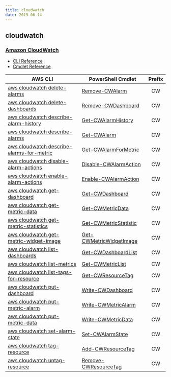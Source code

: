 ```yaml
---
title: cloudwatch
date: 2019-06-14
---
```


## cloudwatch

### [Amazon CloudWatch](https://aws.amazon.com/cloudwatch/)

* [CLI Reference](https://docs.aws.amazon.com/cli/latest/reference/cloudwatch/index.html)
* [Cmdlet Reference](https://docs.aws.amazon.com/powershell/latest/reference/items/Amazon_CloudWatch_cmdlets.html)

|AWS CLI|PowerShell Cmdlet|Prefix|
|----|----|:--:|
|[aws cloudwatch delete-alarms](https://docs.aws.amazon.com/cli/latest/reference/cloudwatch/delete-alarms.html)|[Remove-CWAlarm](https://docs.aws.amazon.com/powershell/latest/reference/items/Remove-CWAlarm.html)|CW|
|[aws cloudwatch delete-dashboards](https://docs.aws.amazon.com/cli/latest/reference/cloudwatch/delete-dashboards.html)|[Remove-CWDashboard](https://docs.aws.amazon.com/powershell/latest/reference/items/Remove-CWDashboard.html)|CW|
|[aws cloudwatch describe-alarm-history](https://docs.aws.amazon.com/cli/latest/reference/cloudwatch/describe-alarm-history.html)|[Get-CWAlarmHistory](https://docs.aws.amazon.com/powershell/latest/reference/items/Get-CWAlarmHistory.html)|CW|
|[aws cloudwatch describe-alarms](https://docs.aws.amazon.com/cli/latest/reference/cloudwatch/describe-alarms.html)|[Get-CWAlarm](https://docs.aws.amazon.com/powershell/latest/reference/items/Get-CWAlarm.html)|CW|
|[aws cloudwatch describe-alarms-for-metric](https://docs.aws.amazon.com/cli/latest/reference/cloudwatch/describe-alarms-for-metric.html)|[Get-CWAlarmForMetric](https://docs.aws.amazon.com/powershell/latest/reference/items/Get-CWAlarmForMetric.html)|CW|
|[aws cloudwatch disable-alarm-actions](https://docs.aws.amazon.com/cli/latest/reference/cloudwatch/disable-alarm-actions.html)|[Disable-CWAlarmAction](https://docs.aws.amazon.com/powershell/latest/reference/items/Disable-CWAlarmAction.html)|CW|
|[aws cloudwatch enable-alarm-actions](https://docs.aws.amazon.com/cli/latest/reference/cloudwatch/enable-alarm-actions.html)|[Enable-CWAlarmAction](https://docs.aws.amazon.com/powershell/latest/reference/items/Enable-CWAlarmAction.html)|CW|
|[aws cloudwatch get-dashboard](https://docs.aws.amazon.com/cli/latest/reference/cloudwatch/get-dashboard.html)|[Get-CWDashboard](https://docs.aws.amazon.com/powershell/latest/reference/items/Get-CWDashboard.html)|CW|
|[aws cloudwatch get-metric-data](https://docs.aws.amazon.com/cli/latest/reference/cloudwatch/get-metric-data.html)|[Get-CWMetricData](https://docs.aws.amazon.com/powershell/latest/reference/items/Get-CWMetricData.html)|CW|
|[aws cloudwatch get-metric-statistics](https://docs.aws.amazon.com/cli/latest/reference/cloudwatch/get-metric-statistics.html)|[Get-CWMetricStatistic](https://docs.aws.amazon.com/powershell/latest/reference/items/Get-CWMetricStatistic.html)|CW|
|[aws cloudwatch get-metric-widget-image](https://docs.aws.amazon.com/cli/latest/reference/cloudwatch/get-metric-widget-image.html)|[Get-CWMetricWidgetImage](https://docs.aws.amazon.com/powershell/latest/reference/items/Get-CWMetricWidgetImage.html)|CW|
|[aws cloudwatch list-dashboards](https://docs.aws.amazon.com/cli/latest/reference/cloudwatch/list-dashboards.html)|[Get-CWDashboardList](https://docs.aws.amazon.com/powershell/latest/reference/items/Get-CWDashboardList.html)|CW|
|[aws cloudwatch list-metrics](https://docs.aws.amazon.com/cli/latest/reference/cloudwatch/list-metrics.html)|[Get-CWMetricList](https://docs.aws.amazon.com/powershell/latest/reference/items/Get-CWMetricList.html)|CW|
|[aws cloudwatch list-tags-for-resource](https://docs.aws.amazon.com/cli/latest/reference/cloudwatch/list-tags-for-resource.html)|[Get-CWResourceTag](https://docs.aws.amazon.com/powershell/latest/reference/items/Get-CWResourceTag.html)|CW|
|[aws cloudwatch put-dashboard](https://docs.aws.amazon.com/cli/latest/reference/cloudwatch/put-dashboard.html)|[Write-CWDashboard](https://docs.aws.amazon.com/powershell/latest/reference/items/Write-CWDashboard.html)|CW|
|[aws cloudwatch put-metric-alarm](https://docs.aws.amazon.com/cli/latest/reference/cloudwatch/put-metric-alarm.html)|[Write-CWMetricAlarm](https://docs.aws.amazon.com/powershell/latest/reference/items/Write-CWMetricAlarm.html)|CW|
|[aws cloudwatch put-metric-data](https://docs.aws.amazon.com/cli/latest/reference/cloudwatch/put-metric-data.html)|[Write-CWMetricData](https://docs.aws.amazon.com/powershell/latest/reference/items/Write-CWMetricData.html)|CW|
|[aws cloudwatch set-alarm-state](https://docs.aws.amazon.com/cli/latest/reference/cloudwatch/set-alarm-state.html)|[Set-CWAlarmState](https://docs.aws.amazon.com/powershell/latest/reference/items/Set-CWAlarmState.html)|CW|
|[aws cloudwatch tag-resource](https://docs.aws.amazon.com/cli/latest/reference/cloudwatch/tag-resource.html)|[Add-CWResourceTag](https://docs.aws.amazon.com/powershell/latest/reference/items/Add-CWResourceTag.html)|CW|
|[aws cloudwatch untag-resource](https://docs.aws.amazon.com/cli/latest/reference/cloudwatch/untag-resource.html)|[Remove-CWResourceTag](https://docs.aws.amazon.com/powershell/latest/reference/items/Remove-CWResourceTag.html)|CW|

